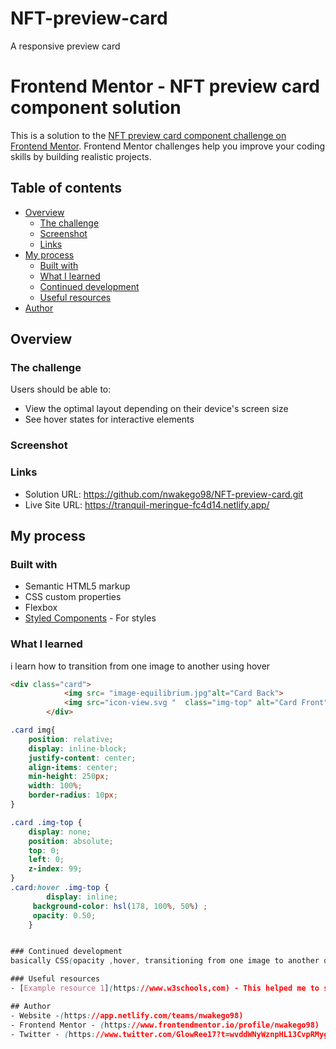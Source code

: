 # NFT-preview-card
A responsive preview card
# Frontend Mentor - NFT preview card component solution

This is a solution to the [NFT preview card component challenge on Frontend Mentor](https://www.frontendmentor.io/challenges/nft-preview-card-component-SbdUL_w0U). Frontend Mentor challenges help you improve your coding skills by building realistic projects. 

## Table of contents

- [Overview](#overview)
  - [The challenge](#the-challenge)
  - [Screenshot](#screenshot)
  - [Links](#links)
- [My process](#my-process)
  - [Built with](#built-with)
  - [What I learned](#what-i-learned)
  - [Continued development](#continued-development)
  - [Useful resources](#useful-resources)
- [Author](#author)


## Overview

### The challenge

Users should be able to:

- View the optimal layout depending on their device's screen size
- See hover states for interactive elements

### Screenshot

### Links

- Solution URL: https://github.com/nwakego98/NFT-preview-card.git
- Live Site URL: https://tranquil-meringue-fc4d14.netlify.app/

## My process

### Built with

- Semantic HTML5 markup
- CSS custom properties
- Flexbox
- [Styled Components](https://styled-components.com/) - For styles

### What I learned
i learn how to transition from one image to another using hover

```html
<div class="card">
            <img src= "image-equilibrium.jpg"alt="Card Back">
            <img src="icon-view.svg "  class="img-top" alt="Card Front">
        </div>
```
```css
.card img{
    position: relative;
    display: inline-block;
    justify-content: center;
    align-items: center;
    min-height: 250px;
    width: 100%;
    border-radius: 10px;
}

.card .img-top {
    display: none;
    position: absolute;
    top: 0;
    left: 0;
    z-index: 99;
}
.card:hover .img-top {
        display: inline;
     background-color: hsl(178, 100%, 50%) ;
     opacity: 0.50;
    }


### Continued development
basically CSS(opacity ,hover, transitioning from one image to another during hover)

### Useful resources
- [Example resource 1](https://www.w3schools,com) - This helped me to set the back and front image after the hover and also to set the opacity. I really liked this pattern and will use it going forward.

## Author
- Website -(https://app.netlify.com/teams/nwakego98)
- Frontend Mentor - (https://www.frontendmentor.io/profile/nwakego98)
- Twitter - (https://www.twitter.com/GlowRee17?t=wvddWNyWznpHL13CvpRMyg&s=08)





